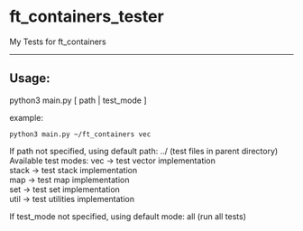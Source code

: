 # ft_containers_tester
My Tests for ft_containers

---
Usage:
---

python3 main.py [ path | test_mode ]

example:
```
python3 main.py ~/ft_containers vec
```

If path not specified, using default path: ../ (test files in parent directory)
Available test modes: 
vec -> test vector implementation  
stack -> test stack implementation  
map -> test map implementation  
set -> test set implementation  
util -> test utilities implementation  
 
If test_mode not specified, using default mode: all (run all tests)
